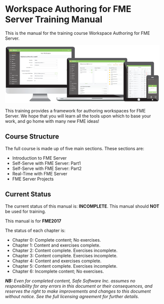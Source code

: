 <!--This file duplicates a little of the content to follow, but is added here because the content of this file is used for the landing page on GitBook-->

# Workspace Authoring for FME Server Training Manual #

This is the manual for the training course Workspace Authoring for FME Server.

![](./ServerAuthoring0Introduction/Images/0.000.ServerHomeScreen.png)

This training provides a framework for authoring workspaces for FME Server. We hope that you will learn all the tools upon which to base your work, and go home with many new FME ideas!

## Course Structure ##

The full course is made up of five main sections. These sections are:

- Introduction to FME Server
- Self-Serve with FME Server: Part1
- Self-Serve with FME Server: Part2
- Real-Time with FME Server
- FME Server Projects


## Current Status ##

The current status of this manual is: **INCOMPLETE**. This manual should **NOT** be used for training.

This manual is for **FME2017**

The status of each chapter is:

- Chapter 0: Complete content; No exercises.
- Chapter 1: Content and exercises complete.
- Chapter 2: Content complete. Exercises incomplete.
- Chapter 3: Content complete. Exercises incomplete.
- Chapter 4: Content and exercises complete.
- Chapter 5: Content complete. Exercises incomplete.
- Chapter 6: Incomplete content; No exercises.
 
***NB:*** *Even for completed content, Safe Software Inc. assumes no responsibility for any errors in this document or their consequences, and reserves the right to make improvements and changes to this document without notice. See the full licensing agreement for further details.*
